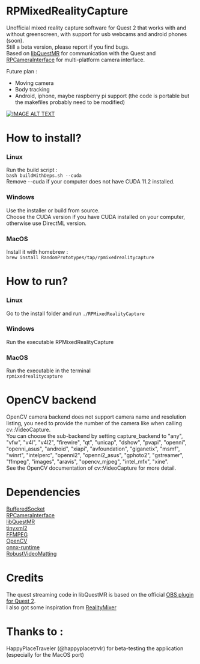 # RPMixedRealityCapture

Unofficial mixed reality capture software for Quest 2 that works with and without greenscreen, with support for usb webcams and android phones (soon).  
Still a beta version, please report if you find bugs.  
Based on [libQuestMR](https://github.com/RandomPrototypes/libQuestMR) for communication with the Quest and
[RPCameraInterface](https://github.com/RandomPrototypes/RPCameraInterface) for multi-platform camera interface.

Future plan :
* Moving camera
* Body tracking
* Android, iphone, maybe raspberry pi support (the code is portable but the makefiles probably need to be modified)

[![IMAGE ALT TEXT](http://img.youtube.com/vi/vT21NlOZrgQ/0.jpg)](https://www.youtube.com/watch?v=vT21NlOZrgQ "Mixed reality recording on Quest with RPMixedRealityCapture")

# How to install?

### Linux
Run the build script :  
`bash buildWithDeps.sh --cuda`  
Remove --cuda if your computer does not have CUDA 11.2 installed.  

### Windows
Use the installer or build from source.  
Choose the CUDA version if you have CUDA installed on your computer, otherwise use DirectML version.

### MacOS
Install it with homebrew :  
`brew install RandomPrototypes/tap/rpmixedrealitycapture`

# How to run?

### Linux
Go to the install folder and run `./RPMixedRealityCapture`

### Windows
Run the executable RPMixedRealityCapture

### MacOS
Run the executable in the terminal  
`rpmixedrealitycapture`

# OpenCV backend

OpenCV camera backend does not support camera name and resolution listing, you need to provide the number of the camera like when calling cv::VideoCapture.  
You can choose the sub-backend by setting capture_backend to "any", "vfw", "v4l", "v4l2", "firewire", "qt", "unicap", "dshow", "pvapi", "openni", "openni_asus", "android", "xiapi", "avfoundation", "giganetix", "msmf", "winrt", "intelperc", "openni2", "openni2_asus", "gphoto2", "gstreamer", "ffmpeg", "images", "aravis", "opencv_mjpeg", "intel_mfx", "xine".  
See the OpenCV documentation of cv::VideoCapture for more detail.

# Dependencies

[BufferedSocket](https://github.com/RandomPrototypes/BufferedSocket)  
[RPCameraInterface](https://github.com/RandomPrototypes/RPCameraInterface)  
[libQuestMR](https://github.com/RandomPrototypes/libQuestMR)  
[tinyxml2](https://github.com/leethomason/tinyxml2)  
[FFMPEG](https://github.com/FFmpeg/FFmpeg)  
[OpenCV](https://github.com/opencv/opencv)  
[onnx-runtime](https://github.com/microsoft/onnxruntime)  
[RobustVideoMatting](https://github.com/PeterL1n/RobustVideoMatting/)

# Credits

The quest streaming code in libQuestMR is based on the official [OBS plugin for Quest 2](https://github.com/facebookincubator/obs-plugins).  
I also got some inspiration from [RealityMixer](https://github.com/fabio914/RealityMixer)

# Thanks to :

HappyPlaceTraveler (@happyplacetrvlr) for beta-testing the application (especially for the MacOS port)


